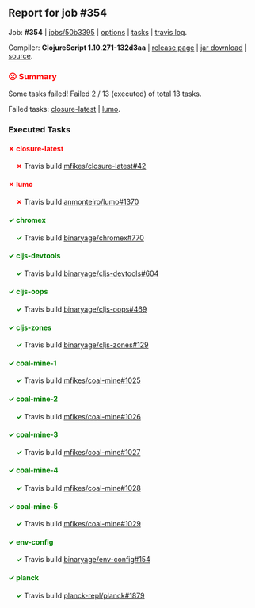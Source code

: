 ## Report for job #354

Job: **#354** | [jobs/50b3395](https://github.com/cljs-oss/canary/commit/50b3395f6859dd5f748ae92a9e03d5c933bfbf78) | [options](options.edn) | [tasks](tasks.edn) | [travis log](https://travis-ci.org/cljs-oss/canary/builds/368487541).

Compiler: **ClojureScript 1.10.271-132d3aa** | [release page](https://github.com/cljs-oss/canary/releases/tag/r1.10.271-132d3aa) | [jar download](https://github.com/cljs-oss/canary/releases/download/r1.10.271-132d3aa/clojurescript-1.10.271-132d3aa.jar) | [source](https://github.com/clojure/clojurescript/commit/132d3aa232921a3cea66f830d61c89be78c581cb).

### <b style='color:red'>☹ Summary</b>

Some tasks failed! Failed 2 / 13 (executed) of total 13 tasks.

Failed tasks: [closure-latest](#-closure-latest) | [lumo](#-lumo).

### Executed Tasks

#### <b style='color:red'>&#x2717; closure-latest</b>
&nbsp;&nbsp;&nbsp;&nbsp;<b style='color:red'>&#x2717;</b> Travis build [mfikes/closure-latest#42](https://travis-ci.org/mfikes/closure-latest/builds/368488527)<br>

#### <b style='color:red'>&#x2717; lumo</b>
&nbsp;&nbsp;&nbsp;&nbsp;<b style='color:red'>&#x2717;</b> Travis build [anmonteiro/lumo#1370](https://travis-ci.org/anmonteiro/lumo/builds/368488553)<br>

#### <b style='color:green'>&#x2713; chromex</b>
&nbsp;&nbsp;&nbsp;&nbsp;<b style='color:green'>&#x2713;</b> Travis build [binaryage/chromex#770](https://travis-ci.org/binaryage/chromex/builds/368488517)<br>

#### <b style='color:green'>&#x2713; cljs-devtools</b>
&nbsp;&nbsp;&nbsp;&nbsp;<b style='color:green'>&#x2713;</b> Travis build [binaryage/cljs-devtools#604](https://travis-ci.org/binaryage/cljs-devtools/builds/368488521)<br>

#### <b style='color:green'>&#x2713; cljs-oops</b>
&nbsp;&nbsp;&nbsp;&nbsp;<b style='color:green'>&#x2713;</b> Travis build [binaryage/cljs-oops#469](https://travis-ci.org/binaryage/cljs-oops/builds/368488523)<br>

#### <b style='color:green'>&#x2713; cljs-zones</b>
&nbsp;&nbsp;&nbsp;&nbsp;<b style='color:green'>&#x2713;</b> Travis build [binaryage/cljs-zones#129](https://travis-ci.org/binaryage/cljs-zones/builds/368488525)<br>

#### <b style='color:green'>&#x2713; coal-mine-1</b>
&nbsp;&nbsp;&nbsp;&nbsp;<b style='color:green'>&#x2713;</b> Travis build [mfikes/coal-mine#1025](https://travis-ci.org/mfikes/coal-mine/builds/368488529)<br>

#### <b style='color:green'>&#x2713; coal-mine-2</b>
&nbsp;&nbsp;&nbsp;&nbsp;<b style='color:green'>&#x2713;</b> Travis build [mfikes/coal-mine#1026](https://travis-ci.org/mfikes/coal-mine/builds/368488531)<br>

#### <b style='color:green'>&#x2713; coal-mine-3</b>
&nbsp;&nbsp;&nbsp;&nbsp;<b style='color:green'>&#x2713;</b> Travis build [mfikes/coal-mine#1027](https://travis-ci.org/mfikes/coal-mine/builds/368488539)<br>

#### <b style='color:green'>&#x2713; coal-mine-4</b>
&nbsp;&nbsp;&nbsp;&nbsp;<b style='color:green'>&#x2713;</b> Travis build [mfikes/coal-mine#1028](https://travis-ci.org/mfikes/coal-mine/builds/368488543)<br>

#### <b style='color:green'>&#x2713; coal-mine-5</b>
&nbsp;&nbsp;&nbsp;&nbsp;<b style='color:green'>&#x2713;</b> Travis build [mfikes/coal-mine#1029](https://travis-ci.org/mfikes/coal-mine/builds/368488549)<br>

#### <b style='color:green'>&#x2713; env-config</b>
&nbsp;&nbsp;&nbsp;&nbsp;<b style='color:green'>&#x2713;</b> Travis build [binaryage/env-config#154](https://travis-ci.org/binaryage/env-config/builds/368488551)<br>

#### <b style='color:green'>&#x2713; planck</b>
&nbsp;&nbsp;&nbsp;&nbsp;<b style='color:green'>&#x2713;</b> Travis build [planck-repl/planck#1879](https://travis-ci.org/planck-repl/planck/builds/368488574)<br>